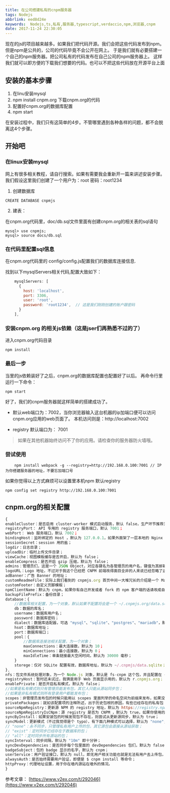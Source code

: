 ```yaml
---
title: 在公司搭建私有的cnpm服务器
tags: Nodejs
abbrlink: eed8d24e
keywords:  Nodejs,ts,私有,服务器,typescript,verdaccio,npm,浏览器,cnpm
date: 2017-11-24 22:30:05
---
```


现在的js的项目越来越多。如果我们把代码开源。我们会把这些代码发布到npm。
但是npm是公共的，公司的代码毕竟不会公开在网上。
于是我们就有必要搭建一个自己的npm服务器。把公司私有的代码发布在自己公司的npm服务器上。
这样我们就可以即方便的下载我们想要的代码。也可以不把这些代码放在开源平台上面

## 安装的基本步骤

1. 在linu安装mysql
2. npm install cnpm.org  下载cnpm.org的代码
3. 配置好cnpm.org的数据库配置
4. npm start

在安装过程中，我们只有这简单的4步。不管哪里遇到各种各样的问题，都不会脱离这4个步骤。


## 开始吧
### 在linux安装mysql
网上有很多相关教程，请自行搜索。如果有需要我会重新开一篇来讲述安装步骤。
我们假设这里我们创建了一个用户为：root 密码：root1234
1. 创建数据库
```
CREATE DATABASE cnpmjs
```
2. 建表： 

在cnpm.org代码里，doc/db.sql文件里面有创建cnpm.org的相关表的sql语句
```
mysql> use cnpmjs;
mysql> source docs/db.sql
```

### 在代码里配置sql信息

在cnpm.org代码里的 config/config.js配置我们的数据库连接信息.

找到以下mysqlServers相关代码,配置大致如下：

``` javascript
    mysqlServers: [
      {
        host: 'localhost',
        port: 3306,
        user: 'root',
        password: 'root1234',  // 这是我们刚刚创建的账户跟密码
      }
    ],
```

### 安装cnpm.org 的相关js依赖（这是jser们再熟悉不过的了）
 
 进入cnpm.org代码目录

 ```
 npm install
 ``` 
 

 ### 最后一步 
当里的js依赖装好了之后，cnpm.org的数据库配置也配置好了以后。
再命令行里 运行一下命令：

```
npm start
```

好了，我们的cnpm服务器就这样简单的搭建成功了。

* 默认web端口为：7002，当你浏览器输入这台机器的ip加端口便可以访问 cnpm.org应用的web页面了。
 本机访问则是：http://localhost:7002

* registry 默认端口为： 7001

> 如果在其他机器始终访问不了你的应用。请检查你的服务器防火墙哦。

### 尝试使用
```
    npm install webpack -g --registry=http://192.168.0.100:7001 // IP为你搭建服务器的地址，不要忘加端口号
```

如果你觉得以上方式麻烦可以设置里本机npm 默认registry
```
npm config set registry http://192.168.0.100:7001
```

## cnpm.org的相关配置

``` javascript
{
enableCluster：是否启用 cluster-worker 模式启动服务，默认 false，生产环节推荐为 true;
registryPort： API 专用的 registry 服务端口，默认 7001；
webPort： Web 服务端口，默认 7002；
bindingHost：监听绑定的 Host ，默认为 127.0.0.1，如果外面架了一层本地的 Nginx 反向代理或者 Apache 反向代理的话推荐不用改；
sessionSecret：session 用的盐；
logdir：日志目录；
uploadDir：临时上传文件目录；
viewCache：视图模板缓存是否开启，默认为 false；
enableCompress：是否开启 gzip 压缩，默认为 false；
admins：管理员们，这是一个 JSON Object，对应各键名为各管理员的用户名，键值为其邮箱，默认为 { fengmk2: 'fengmk2@gmail.com', admin: 'admin@cnpmjs.org', dead_horse: 'dead_horse@qq.com' }；
logoURL：Logo 地址，不过对于我这个已经把 CNPM 前端改得面目全非的人来说已经忽略了这个配置了；
adBanner：广告 Banner 的地址；
customReadmeFile：实际上我们看到的 cnpmjs.org 首页中间一大堆冗长的介绍是一个 Markdown 文件转化而成的，你可以设置该项来自行替换这个文件；
customFooter：自定义页脚模板；
npmClientName：默认为 cnpm，如果你有自己开发或者 fork 的 npm 客户端的话请改成自己的 CLI 命令，这个应该会在一些页面的说明处替换成你所写的；
backupFilePrefix：备份目录；
database：{
    //数据库相关配置，为一个对象，默认如果不配置将会是一个 ~/.cnpmjs.org/data.sqlite 的 SQLite ；
    db：数据的库名；
    username：数据库用户名；
    password：数据库密码；
    dialect：数据库适配器，可选 "mysql"、"sqlite"、"postgres"、"mariadb"，默认为 "sqlite"；
    hsot：数据库地址；
    port：数据库端口；
    pool：{
        //数据库连接池相关配置，为一个对象；
        maxConnections：最大连接数，默认为 10；
        minConnections：最小连接数，默认为 0；
        maxIdleTime：单条链接最大空闲时间，默认为 30000 毫秒；
    }
    storege：仅对 SQLite 配置有效，数据库地址，默认为 ~/.cnpmjs/data.sqlite；
},
nfs：包文件系统处理对象，为一个 Node.js 对象，默认是 fs-cnpm 这个包，并且配置在 ~/.cnpmjs/nfs 目录下，也就是说默认所有同步的包都会被放在这个目录下；开发者可以使用别的一些文件系统插件（如上传到又拍云等）,又或者自己去按接口开发一个逻辑层，这些都是后话了；
registryHost：暂时还未试过，我猜是用于 Web 页面显示用的，默认为 r.cnpmjs.org；
enablePrivate：是否开启私有模式，默认为 false；
//如果是私有模式则只有管理员能发布包，其它人只能从源站同步包；
//如果是非私有模式则所有登录用户都能发布包；
scopes：非管理员发布包的时候只能用以 scopes 里面列举的命名空间为前缀来发布，如果没设置则无法发布，也就是说这是一个必填项，默认为 [ '@cnpm', '@cnpmtest', '@cnpm-test' ]，据苏千大大解释是为了便于管理以及让公司的员工自觉按需发布；更多关于 NPM scope 的说明请参见 npm-scope；
privatePackages：就如该配置项的注释所述，出于历史包袱的原因，有些已经存在的私有包（可能之前是用 Git 的方式安装的）并没有以命名空间的形式来命名，而这种包本来是无法上传到 CNPM 的，这个配置项数组就是用来加这些例外白名单的，默认为一个空数组；
sourceNpmRegistry：更新源 NPM 的 registry 地址，默认为 https://registry.npm.taobao.org；
sourceNpmRegistryIsCNpm：源 registry 是否为 CNPM ，默认为 true，如果你使用的源是官方 NPM 源，请将其设为 false；
syncByInstall：如果安装包的时候发现包不存在，则尝试从更新源同步，默认为 true；
syncModel：更新模式（不过我觉得是个 typo），有下面几种模式可以选择，默认为 "none";
// "none"：永不同步，只管理私有用户上传的包，其它源包会直接从源站获取；
// "exist"：定时同步已经存在于数据库的包；
// "all"：定时同步所有源站的包；
syncInterval：同步间隔，默认为 "10m" 即十分钟；
syncDevDependencies：是否同步每个包里面的 devDependencies 包们，默认为 false；
badgeSubject：包的 badge 显示的名字，默认为 cnpm；
userService：用户验证接口，默认为 null，即无用户相关功能也就是无法有用户去上传包，该部分需要自己实现接口功能并配置，如与公司的 Gitlab 相对接，这也是后话了；
alwaysAuth：是否始终需要用户验证，即便是 $ cnpm install 等命令；
httpProxy：代理地址设置，用于你在墙内源站在墙外的情况。
}

```

参考文章：
[https://www.v2ex.com/t/292046](https://www.v2ex.com/t/292046)







